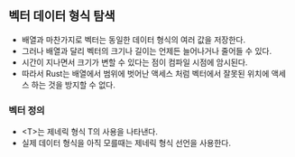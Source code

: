 ## 벡터 데이터 형식 탐색
- 배열과 마찬가지로 벡터는 동일한 데이터 형식의 여러 값을 저장한다.
- 그러나 배열과 달리 벡터의 크기나 길이는 언제든 늘어나거나 줄어들 수 있다.
- 시간이 지나면서 크기가 변할 수 있다는 점이 컴파일 시점에 암시된다.
- 따라서 Rust는 배열에서 범위에 벗어난 액세스 처럼 벡터에서 잘못된 위치에 액세스 하는 것을 방지할 수 없다.

### 벡터 정의
- &lt;T&gt;는 제네릭 형식 T의 사용을 나타낸다.
- 실제 데이터 형식을 아직 모를때는 제네릭 형식 선언을 사용한다.